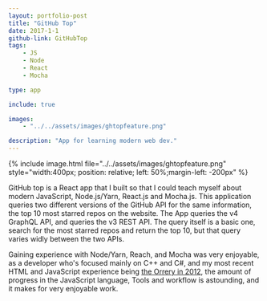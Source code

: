 ```yaml
---
layout: portfolio-post
title: "GitHub Top"
date: 2017-1-1
github-link: GitHubTop
tags: 
    - JS
    - Node
    - React
    - Mocha

type: app

include: true

images:
    - "../../assets/images/ghtopfeature.png"

description: "App for learning modern web dev."
---
```


{% include image.html file="../../assets/images/ghtopfeature.png" style="width:400px; position: relative; left: 50%;margin-left: -200px" %} 

GitHub top is a React app that I built so that I could teach myself about modern JavaScript, Node.js/Yarn, React.js and Mocha.js. This application queries two different versions of the GitHub API for the same information, the top 10 most starred repos on the website. The App queries the v4 GraphQL API, and queries the v3 REST API. The query itself is a basic one, search for the most starred repos and return the top 10, but that query varies widly between the two APIs.

Gaining experience with Node/Yarn, Reach, and Mocha was very enjoyable, as a developer who's focused mainly on C++ and C#, and my most recent HTML and JavaScript experience being [the Orrery in 2012](../orrery/), the amount of progress in the JavaScript language, Tools and workflow is astounding, and it makes for very enjoyable work.
